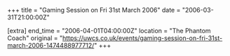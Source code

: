 +++
title = "Gaming Session on Fri 31st March 2006"
date = "2006-03-31T21:00:00Z"

[extra]
end_time = "2006-04-01T04:00:00Z"
location = "The Phantom Coach"
original = "https://uwcs.co.uk/events/gaming-session-on-fri-31st-march-2006-1474488977712/"
+++




